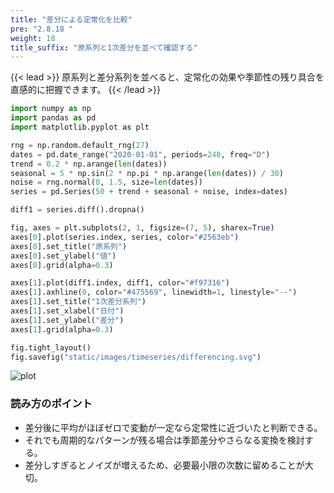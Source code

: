 ```yaml
---
title: "差分による定常化を比較"
pre: "2.8.18 "
weight: 18
title_suffix: "原系列と1次差分を並べて確認する"
---
```


{{< lead >}}
原系列と差分系列を並べると、定常化の効果や季節性の残り具合を直感的に把握できます。
{{< /lead >}}

```python
import numpy as np
import pandas as pd
import matplotlib.pyplot as plt

rng = np.random.default_rng(27)
dates = pd.date_range("2020-01-01", periods=240, freq="D")
trend = 0.2 * np.arange(len(dates))
seasonal = 5 * np.sin(2 * np.pi * np.arange(len(dates)) / 30)
noise = rng.normal(0, 1.5, size=len(dates))
series = pd.Series(50 + trend + seasonal + noise, index=dates)

diff1 = series.diff().dropna()

fig, axes = plt.subplots(2, 1, figsize=(7, 5), sharex=True)
axes[0].plot(series.index, series, color="#2563eb")
axes[0].set_title("原系列")
axes[0].set_ylabel("値")
axes[0].grid(alpha=0.3)

axes[1].plot(diff1.index, diff1, color="#f97316")
axes[1].axhline(0, color="#475569", linewidth=1, linestyle="--")
axes[1].set_title("1次差分系列")
axes[1].set_xlabel("日付")
axes[1].set_ylabel("差分")
axes[1].grid(alpha=0.3)

fig.tight_layout()
fig.savefig("static/images/timeseries/differencing.svg")
```

![plot](/images/timeseries/differencing.svg)

### 読み方のポイント

- 差分後に平均がほぼゼロで変動が一定なら定常性に近づいたと判断できる。
- それでも周期的なパターンが残る場合は季節差分やさらなる変換を検討する。
- 差分しすぎるとノイズが増えるため、必要最小限の次数に留めることが大切。

